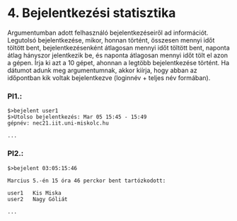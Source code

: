 # 4. Bejelentkezési statisztika
Argumentumban adott felhasználó bejelentkezéseiről ad információt. Legutolsó bejelentkezése, mikor, honnan történt, összesen mennyi időt töltött bent, bejelentkezésenként átlagosan mennyi időt töltött bent, naponta átlag hányszor jelentkezik be, és naponta átlagosan mennyi időt tölt el azon a gépen. Írja ki azt a 10 gépet, ahonnan a legtöbb bejelentkezése történt. Ha dátumot adunk meg argumentumnak, akkor kiírja, hogy abban az időpontban kik voltak bejelentkezve (loginnév + teljes név formában).

### Pl1.:

```
$>bejelent user1
$>Utolso bejelentkezés: Mar 05 15:45 - 15:49
gépnév: nec21.iit.uni-miskolc.hu

...
```

### Pl2.:

```
$>bejelent 03:05:15:46

Marcius 5.-én 15 óra 46 perckor bent tartózkodott:

user1	Kis Miska
user2	Nagy Góliát

...
```

